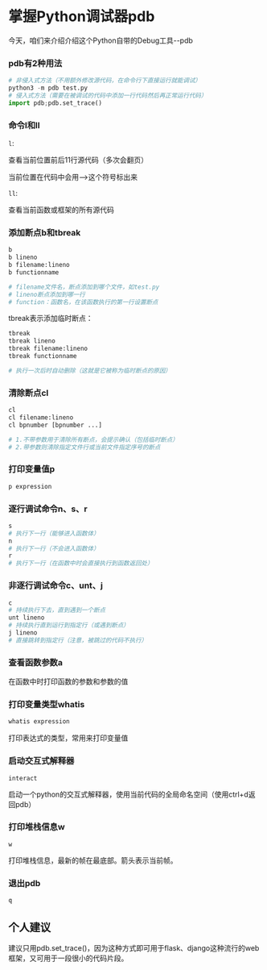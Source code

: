 # 掌握Python调试器pdb
今天，咱们来介绍介绍这个Python自带的Debug工具--pdb

### pdb有2种用法
```python
# 非侵入式方法（不用额外修改源代码，在命令行下直接运行就能调试）
python3 -m pdb test.py
# 侵入式方法（需要在被调试的代码中添加一行代码然后再正常运行代码）
import pdb;pdb.set_trace()
```

### 命令l和ll
`l`:

查看当前位置前后11行源代码（多次会翻页）

当前位置在代码中会用-->这个符号标出来

`ll`:

查看当前函数或框架的所有源代码

### 添加断点b和tbreak
```python
b
b lineno
b filename:lineno 
b functionname

# filename文件名，断点添加到哪个文件，如test.py
# lineno断点添加到哪一行
# function：函数名，在该函数执行的第一行设置断点
```

tbreak表示添加临时断点：
```python
tbreak
tbreak lineno
tbreak filename:lineno
tbreak functionname

# 执行一次后时自动删除（这就是它被称为临时断点的原因）
```

### 清除断点cl
```python
cl
cl filename:lineno
cl bpnumber [bpnumber ...]

# 1.不带参数用于清除所有断点，会提示确认（包括临时断点）
# 2.带参数则清除指定文件行或当前文件指定序号的断点
```

### 打印变量值p
```python
p expression
```

### 逐行调试命令n、s、r
```python
s
# 执行下一行（能够进入函数体）
n
# 执行下一行（不会进入函数体）
r
# 执行下一行（在函数中时会直接执行到函数返回处）
```

### 非逐行调试命令c、unt、j
```python
c
# 持续执行下去，直到遇到一个断点
unt lineno
# 持续执行直到运行到指定行（或遇到断点）
j lineno
# 直接跳转到指定行（注意，被跳过的代码不执行）
```

### 查看函数参数a
在函数中时打印函数的参数和参数的值

### 打印变量类型whatis
```python
whatis expression
```
打印表达式的类型，常用来打印变量值

### 启动交互式解释器
`interact`

启动一个python的交互式解释器，使用当前代码的全局命名空间（使用ctrl+d返回pdb）

### 打印堆栈信息w
`w`

打印堆栈信息，最新的帧在最底部。箭头表示当前帧。

### 退出pdb
`q`

## 个人建议
建议只用pdb.set_trace()，因为这种方式即可用于flask、django这种流行的web框架，又可用于一段很小的代码片段。
